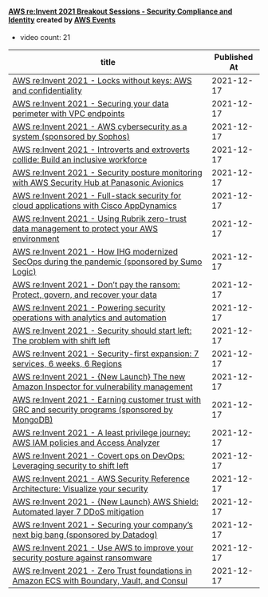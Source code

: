

#### [AWS re:Invent 2021 Breakout Sessions - Security Compliance and Identity](https://www.youtube.com/playlist?list=PL2yQDdvlhXf_b_a3X0Bd58WbEZGDau-lW) created by [AWS Events](https://www.youtube.com/channel/UCdoadna9HFHsxXWhafhNvKw)

* video count: 21 

| title                                                                                                                                            | Published At |
| ------------------------------------------------------------------------------------------------------------------------------------------------ | ------------ |
| [AWS re:Invent 2021 - Locks without keys: AWS and confidentiality](https://www.youtube.com/watch?v=4J8REvs7zaY)                                  | 2021-12-17   |
| [AWS re:Invent 2021 - Securing your data perimeter with VPC endpoints](https://www.youtube.com/watch?v=iu0-o6hiPpI)                              | 2021-12-17   |
| [AWS re:Invent 2021 - AWS cybersecurity as a system (sponsored by Sophos)](https://www.youtube.com/watch?v=Ei225vSRGNo)                          | 2021-12-17   |
| [AWS re:Invent 2021 - Introverts and extroverts collide: Build an inclusive workforce](https://www.youtube.com/watch?v=eMNx_kONymM)              | 2021-12-17   |
| [AWS re:Invent 2021 - Security posture monitoring with AWS Security Hub at Panasonic Avionics](https://www.youtube.com/watch?v=YBR74tD2dIQ)      | 2021-12-17   |
| [AWS re:Invent 2021 - Full-stack security for cloud applications with Cisco AppDynamics](https://www.youtube.com/watch?v=-AECU-Q1F1w)            | 2021-12-17   |
| [AWS re:Invent 2021 - Using Rubrik zero-trust data management to protect your AWS environment](https://www.youtube.com/watch?v=ZokyjLLi-i4)      | 2021-12-17   |
| [AWS re:Invent 2021 - How IHG modernized SecOps during the pandemic (sponsored by Sumo Logic)](https://www.youtube.com/watch?v=swvhfaEzDCw)      | 2021-12-17   |
| [AWS re:Invent 2021 - Don’t pay the ransom: Protect, govern, and recover your data](https://www.youtube.com/watch?v=cINWoXYWNXY)                 | 2021-12-17   |
| [AWS re:Invent 2021 - Powering security operations with analytics and automation](https://www.youtube.com/watch?v=imsAsQzovw4)                   | 2021-12-17   |
| [AWS re:Invent 2021 - Security should start left: The problem with shift left](https://www.youtube.com/watch?v=DmDBrqYhNVY)                      | 2021-12-17   |
| [AWS re:Invent 2021 - Security-first expansion: 7 services, 6 weeks, 6 Regions](https://www.youtube.com/watch?v=e2SkcsJ7Ui0)                     | 2021-12-17   |
| [AWS re:Invent 2021 - {New Launch} The new Amazon Inspector for vulnerability management](https://www.youtube.com/watch?v=0nyy7fP4vCI)           | 2021-12-17   |
| [AWS re:Invent 2021 - Earning customer trust with GRC and security programs (sponsored by MongoDB)](https://www.youtube.com/watch?v=HdtTfgXxa8o) | 2021-12-17   |
| [AWS re:Invent 2021 - A least privilege journey: AWS IAM policies and Access Analyzer](https://www.youtube.com/watch?v=pKPiPplJNak)              | 2021-12-17   |
| [AWS re:Invent 2021 - Covert ops on DevOps: Leveraging security to shift left](https://www.youtube.com/watch?v=ScCtjwDy-nI)                      | 2021-12-17   |
| [AWS re:Invent 2021 - AWS Security Reference Architecture: Visualize your security](https://www.youtube.com/watch?v=-_LzB1uibAs)                 | 2021-12-17   |
| [AWS re:Invent 2021 - {New Launch} AWS Shield: Automated layer 7 DDoS mitigation](https://www.youtube.com/watch?v=T3kqljTLR50)                   | 2021-12-17   |
| [AWS re:Invent 2021 - Securing your company’s next big bang (sponsored by Datadog)](https://www.youtube.com/watch?v=nsiqf7LpjFQ)                 | 2021-12-17   |
| [AWS re:Invent 2021 - Use AWS to improve your security posture against ransomware](https://www.youtube.com/watch?v=u9ksDyNlytU)                  | 2021-12-17   |
| [AWS re:Invent 2021 - Zero Trust foundations in Amazon ECS with Boundary, Vault, and Consul](https://www.youtube.com/watch?v=i1YFh4svRLg)        | 2021-12-17   |